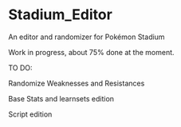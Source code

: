 # Stadium_Editor
An editor and randomizer for Pokémon Stadium

Work in progress, about 75% done at the moment.

TO DO:

Randomize Weaknesses and Resistances

Base Stats and learnsets edition

Script edition
